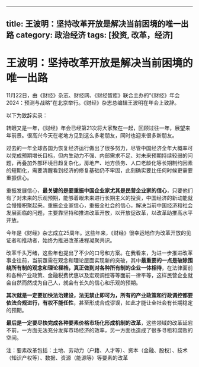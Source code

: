
---
title: 王波明：坚持改革开放是解决当前困境的唯一出路
category: 政治经济
tags: [投资, 改革，经济]
---

# 王波明：坚持改革开放是解决当前困境的唯一出路

11月22日，由《财经》杂志、财经网、《财经智库》联合主办的“《财经》年会2024：预测与战略”在北京举行。《财经》杂志总编辑王波明在年会上致辞。

以下为致辞实录：

转眼又是一年，《财经》年会已经第21次将大家聚在一起，回顾过往一年，展望来年前景。很高兴今天在老地方见到这么多老朋友，同时也迎来很多新朋友。

过去的一年全球各国为恢复经济运行做出了很多努力，尽管中国经济全年大概率可以完成预期增长目标，但内生动力不强、内部需求不足、对未来预期持续较弱的问题，再叠加外部环境日趋复杂化，房地产、地方债务、人口老龄化等长期制约因素的短期化，需要清醒看到经济的修复基础仍不牢固，此刻确实要比任何时候更需要重振信心。

重振发展信心，**最关键的是要重振中国企业家尤其是民营企业家的信心**，只要他们有了对未来的乐观预期，能够着眼未来进行长期主义的投资，中国经济的新动能就会慢慢积聚起来。重振企业家信心，重振全社会的信心，解决当前中国经济和社会发展面临的问题，主要靠坚持和推进改革开放，以开放促改革，以改革助推高水平开放。

今年是《财经》杂志成立25周年。这些年来，《财经》很幸运地作为改革开放的见证者和推动者，始终为推进改革进程凝聚共识。

改革千头万绪，这些年也提出了不少的口号和方案。在我看来，为进一步推进改革事业往前，当前亟需在观念和理论层面实现新的突破，其中**最重要的一点是破除围绕所有制的观念和理论桎梏，真正做到对各种所有制的企业一体相待**，在法律面前和各种产业政策、金融税费优惠以及宏观调控等等面前一律平等，这样民营企业就会自然而然成为自己人，就会有长久的信心和乐观的预期。

**其次就是一定要加快法治建设，法无禁止即可为，所有的产业政策和行政调控都要依法合规进行，有权不能任性**，甚至形成合成谬误，如此才能让全社会有长期稳定的预期。

**最后是一定要尽快完成各种要素价格市场化形成机制的改革**，这些领域的改革延宕不前，一方面无法充分发挥市场经济的效率，另一方面也造成了很多寻租和腐败的空间。


注：要素改革包括：土地、劳动力（户籍、人才等）、资本（金融、股权）、技术（知识产权等）、数据、资源（能源等）等要素的改革